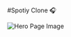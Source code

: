 #Spotiy Clone 🎧

![Hero Page Image]([https://github.com/anav5704/spotify-clone/blob/main/docs/hero.png)
